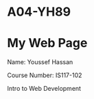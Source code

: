 # A04-YH89
<!DOCTYPE html>
<html> 
<head>
    <title>My First Web Page</title>    
</head>
<body>
    <h1>My Web Page</h1>
    <p>Name: Youssef Hassan</p> 
    <p>Course Number: IS117-102</p>
    <p>Intro to Web Development</p>


</body>



</html>
